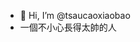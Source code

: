 - 👋 Hi, I’m @tsaucaoxiaobao
- 一個不小心長得太帥的人

<!---
tsaucaoxiaobao/tsaucaoxiaobao is a ✨ special ✨ repository because its `README.md` (this file) appears on your GitHub profile.
You can click the Preview link to take a look at your changes.
--->
